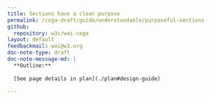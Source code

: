 ```yaml
---
title: Sections have a clear purpose
permalink: /coga-draft/guide/understandable/purposeful-sections
github:
  repository: w3c/wai-coga
layout: default
feedbackmail: wai@w3.org
doc-note-type: draft
doc-note-message-md: |
  **Outline:**
      
  [See page details in plan](./plan#design-guide)

---
```

